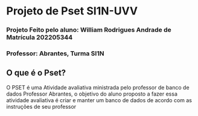 # Projeto de Pset SI1N-UVV

### Projeto Feito pelo aluno: William Rodrigues Andrade de Matrícula 202205344
### Professor: Abrantes, Turma SI1N

## O que é o Pset?
 O PSET é uma Atividade avaliativa ministrada pelo professor de banco de dados Professor Abrantes, o objetivo do aluno proposto a fazer essa atividade avaliativa é criar e manter um banco de dados de acordo com as instruções de seu professor
